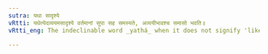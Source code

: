 ```yaml
---
sutra: यथा सादृश्ये
vRtti: यथेत्येदव्ययमसादृश्ये वर्तमानां सुपा सह समस्यते, अव्ययीभावश्च समासो भवति॥
vRtti_eng: The indeclinable word _yathá_ when it does not signify 'likeness' is invariably compounded with a word ending in a case-affix which is in construction with it and the compound is called an _Avyayibháva _Samása_.

---
```

